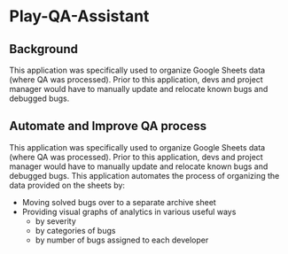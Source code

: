# Play-QA-Assistant

## Background

This application was specifically used to organize Google Sheets data (where QA was processed).
Prior to this application, devs and project manager would have to manually update and relocate known bugs and debugged bugs. 

## Automate and Improve QA process

This application was specifically used to organize Google Sheets data (where QA was processed).
Prior to this application, devs and project manager would have to manually update and relocate known bugs and debugged bugs.
This application automates the process of organizing the data provided on the sheets by:
* Moving solved bugs over to a separate archive sheet
* Providing visual graphs of analytics in various useful ways
  * by severity
  * by categories of bugs
  * by number of bugs assigned to each developer

